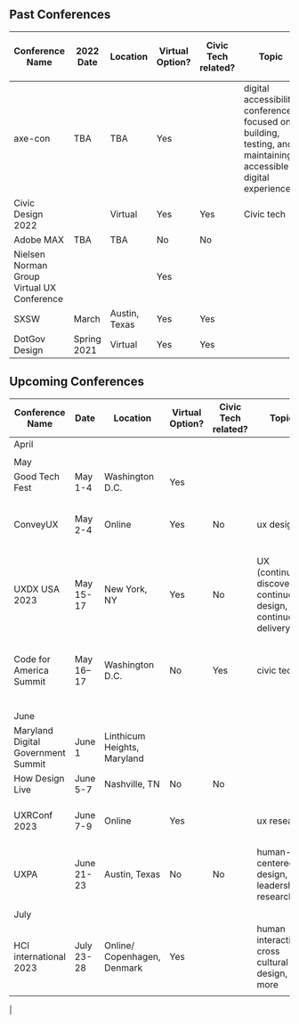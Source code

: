 <h2> Past Conferences </h2>

| Conference Name | 2022 Date | Location | Virtual Option? | Civic Tech related? | Topic | Who are attendees | Proposal Due Date | Host | Registration Date | Price | Link | Have Fearless folks attended? |
| --- | --- | --- | --- | --- | --- | --- | --- | --- | --- | --- | --- | --- |
| axe-con | TBA | TBA | Yes |  | digital accessibility conference focused on building, testing, and maintaining accessible digital experiences. | developers, designers, business users, and accessibility professionals of all experience levels |  | Deque |  | Free | https://www.deque.com/axe-con/ | Yes |
| Civic Design 2022 |  | Virtual | Yes | Yes | Civic tech |  |  | Rosenfeld Media |  |  |  |  |
| Adobe MAX | TBA | TBA | No | No |  |  |  |  |  |  |  |  |
| Nielsen Norman Group Virtual UX Conference |  |  | Yes |  |  |  |  |  |  |  |  |  |
| SXSW | March | Austin, Texas | Yes | Yes |  |  |  | SXSW |  |  |  | Yes |
| DotGov Design | Spring 2021 | Virtual | Yes | Yes |  |  |  |  |  |  |  |  |

<h2> Upcoming Conferences </h2>

| Conference Name | Date | Location | Virtual Option? | Civic Tech related? | Topic | Who are attendees                                               | Proposal Due Date | Host   | Registration Date     | Price   |
|------------------------------------|----------------|---------------------------|----------------|---------------------|---------------------------------------------------|-----------------------------------------------------------------------------------------------------------------------------|-------------------|--------------------------|-----------------------|---------------------------|
| April   |  |  |  |   |   |  |  |  |
|                                    |                |                           |                |                     |                                                   |                                                                                                                             |                   |                          |                       |                            |
| May                                |                |                           |                |                     |                                                   |                                                                                                                             |                   |                          |                       |                            |
| Good Tech Fest | May 1-4 | Washington D.C.| Yes | |   |     |   |     |  |       |
| ConveyUX  | May 2-4  | Online  | Yes            | No                  | ux design  | ux researchers, product designers                              | | Blink Now                | full conference: $495, on demand $295 | 
| UXDX USA 2023                      | May 15-17      | New York, NY              | Yes            | No                  | UX (continuous discovery, continuous design, continuous delivery) | UX professionals and those interested in UX                                                                                  | Not listed        | UXDX                     | Today - May 15        | Variable, based on attendance needs |
| Code for America Summit            | May 16–17      | Washington D.C.           | No             | Yes                 | civic tech                                        | public servants, technologists, organizers, and civic tech enthusiasts                                                      | Closed            | Code for America         | April 10–May 12       | $599.00                   |
|                                    |                |                           |                |                     |                                                   |                                                                                                                             |                   |                          |                       |                            |
| June                               |                |                           |                |                     |                                                   |                                                                                                                             |                   |                          |                       |                            |
| Maryland Digital Government Summit | June 1         | Linthicum Heights, Maryland |                |                     |                                                   | Open to Public Sector only.                                                                                                   |                   |                          |                       |                            |
| How Design Live                    | June 5-7       | Nashville, TN             | No             | No                  |                                                   |                                                                                                                             |                   |                          | $1,395                |                            |
| UXRConf 2023                       | June 7-9       | Online                    | Yes            |                     | ux research                                       | user researchers, ux practitioners                                                                                            |                   |                          |                       |                            |
| UXPA                               | June 21-23     | Austin, Texas             | No             | No                  | human-centered design, leadership, research       | Product designers, researchers                                                                                                |                   |                          | $1,900                |                            |
|                                    |                |                           |                |                     |                                                   |                                                                                                                             |                   |                          |                       |                            |
| July                               |                |                           |                |                     |                                                   |                                                                                                                             |                   |                          |                       |                            |
| HCI international 2023             | July 23-28     | Online/ Copenhagen, Denmark | Yes            |                     | human interaction, cross cultural design, and more | product designers, interaction designers                                                                                     |                   | HCI international        | Now- May 16th         | Jan 1-May 15: $795, after May 16th: $895 |
|                                    |                |                           |                |                     |                                                   |                                                                                                                             |                   |                          |                       |                            |
|
